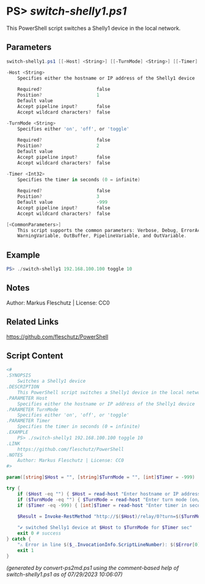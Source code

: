 PS> *switch-shelly1.ps1*
====================

This PowerShell script switches a Shelly1 device in the local network.

Parameters
----------
```powershell
switch-shelly1.ps1 [[-Host] <String>] [[-TurnMode] <String>] [[-Timer] <Int32>] [<CommonParameters>]

-Host <String>
    Specifies either the hostname or IP address of the Shelly1 device
    
    Required?                    false
    Position?                    1
    Default value                
    Accept pipeline input?       false
    Accept wildcard characters?  false

-TurnMode <String>
    Specifies either 'on', 'off', or 'toggle'
    
    Required?                    false
    Position?                    2
    Default value                
    Accept pipeline input?       false
    Accept wildcard characters?  false

-Timer <Int32>
    Specifies the timer in seconds (0 = infinite)
    
    Required?                    false
    Position?                    3
    Default value                -999
    Accept pipeline input?       false
    Accept wildcard characters?  false

[<CommonParameters>]
    This script supports the common parameters: Verbose, Debug, ErrorAction, ErrorVariable, WarningAction, 
    WarningVariable, OutBuffer, PipelineVariable, and OutVariable.
```

Example
-------
```powershell
PS> ./switch-shelly1 192.168.100.100 toggle 10

```

Notes
-----
Author: Markus Fleschutz | License: CC0

Related Links
-------------
https://github.com/fleschutz/PowerShell

Script Content
--------------
```powershell
<#
.SYNOPSIS
	Switches a Shelly1 device 
.DESCRIPTION
	This PowerShell script switches a Shelly1 device in the local network.
.PARAMETER Host
	Specifies either the hostname or IP address of the Shelly1 device
.PARAMETER TurnMode
	Specifies either 'on', 'off', or 'toggle'
.PARAMETER Timer
	Specifies the timer in seconds (0 = infinite)
.EXAMPLE
	PS> ./switch-shelly1 192.168.100.100 toggle 10
.LINK
	https://github.com/fleschutz/PowerShell
.NOTES
	Author: Markus Fleschutz | License: CC0
#>

param([string]$Host = "", [string]$TurnMode = "", [int]$Timer = -999)

try {
	if ($Host -eq "") { $Host = read-host "Enter hostname or IP address of the Shelly1 device" }
	if ($TurnMode -eq "") { $TurnMode = read-host "Enter turn mode (on/off/toggle)" }
	if ($Timer -eq -999) { [int]$Timer = read-host "Enter timer in seconds (0=endless)" }

	$Result = Invoke-RestMethod "http://$($Host)/relay/0?turn=$($TurnMode)&timer=$($Timer)"
	
	"✔️ switched Shelly1 device at $Host to $TurnMode for $Timer sec"
	exit 0 # success
} catch {
	"⚠️ Error in line $($_.InvocationInfo.ScriptLineNumber): $($Error[0])"
	exit 1
}
```

*(generated by convert-ps2md.ps1 using the comment-based help of switch-shelly1.ps1 as of 07/29/2023 10:06:07)*
